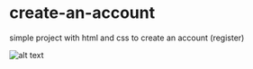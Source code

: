 # create-an-account
simple project with html and css to create an account (register)

![alt text](https://user-images.githubusercontent.com/23188047/100877581-a3fc2a80-34b1-11eb-9a84-4bd72acd380b.png)
